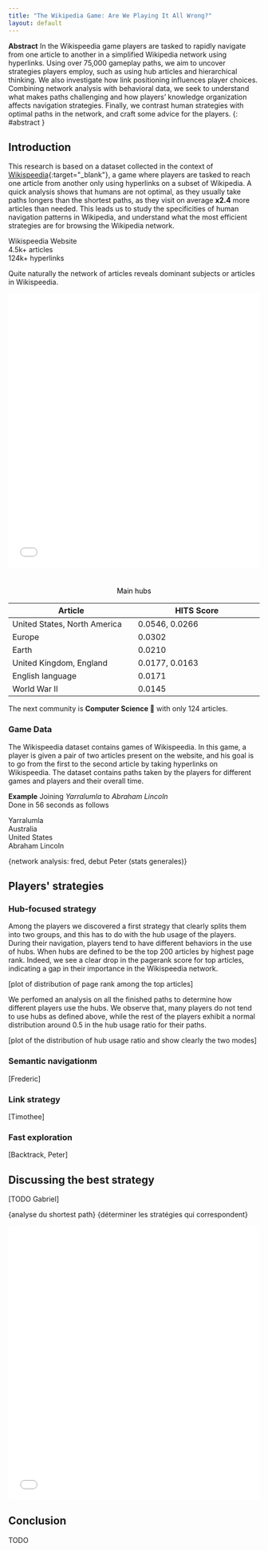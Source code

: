 ```yaml
---
title: "The Wikipedia Game: Are We Playing It All Wrong?"
layout: default
---
```


**Abstract**
In the Wikispeedia game players are tasked to rapidly navigate from one article to another in a simplified Wikipedia network using hyperlinks. Using over 75,000 gameplay paths, we aim to uncover strategies players employ, such as using hub articles and hierarchical thinking. We also investigate how link positioning influences player choices. Combining network analysis with behavioral data, we seek to understand what makes paths challenging and how players’ knowledge organization affects navigation strategies. Finally, we contrast human strategies with optimal paths in the network, and craft some advice for the players.
{: #abstract }

## Introduction

This research is based on a dataset collected in the context of [Wikispeedia](https://dlab.epfl.ch/wikispeedia/play/){:target="_blank"}, a game where players are tasked to reach one article from another only using hyperlinks on a subset of Wikipedia. A quick analysis shows that humans are not optimal, as they usually take paths longers than the shortest paths, as they visit on average **x2.4** more articles than needed. This leads us to study the specificities of human navigation patterns in Wikipedia, and understand what the most efficient strategies are for browsing the Wikipedia network.

<div id="wikispeedia-stats">
  <div>Wikispeedia Website</div>
  <div>
    <div>4.5k+ articles</div>
    <div>124k+ hyperlinks</div>
  </div>
</div>

Quite naturally the network of articles reveals dominant subjects or articles in Wikispeedia.

<div id="side-by-side-plots">
  <iframe src="assets/plots/communities_graph.html" width="100%" height="550px" frameborder="0"></iframe>
  <div>
    <p style="text-align:center;color:black;margin-top:38px;">Main hubs</p>
    <table style="display:table;table-layout:fixed;width: 100%;">
      <thead>
          <tr>
              <th>Article</th>
              <th>HITS Score</th>
          </tr>
      </thead>
      <tbody>
          <tr><td>United States, North America</td><td>0.0546, 0.0266</td></tr>
          <tr><td>Europe</td><td>0.0302</td></tr>
          <tr><td>Earth</td><td>0.0210</td></tr>
          <tr><td>United Kingdom, England</td><td>0.0177, 0.0163</td></tr>
          <tr><td>English language</td><td>0.0171</td></tr>
          <tr><td>World War II</td><td>0.0145</td></tr>
      </tbody>
  </table>
  </div>
</div>

The next community is **Computer Science 🤖** with only 124 articles.

### Game Data
The Wikispeedia dataset contains games of Wikispeedia. In this game, a player is given a pair of two articles present on the website, and his goal is to go from the first to the second article by taking hyperlinks on Wikispeedia. The dataset contains paths taken by the players for different games and players and their overall time.

**Example** Joining *Yarralumla* to *Abraham Lincoln*\
Done in 56 seconds as follows
<div class="path-example">
    <div>Yarralumla</div>
    <div>Australia</div>
    <div>United States</div>
    <div>Abraham Lincoln</div>
</div>

{network analysis: fred, debut Peter (stats generales)}

## Players' strategies

### Hub-focused strategy

Among the players we discovered a first strategy that clearly splits them into two groups, and this has to do with the hub usage of the players. During their navigation, players tend to have different behaviors in the use of hubs. When hubs are defined to be the top 200 articles by highest page rank. Indeed, we see a clear drop in the pagerank score for top articles, indicating a gap in their importance in the Wikispeedia network.

[plot of distribution of page rank among the top articles]

We perfomed an analysis on all the finished paths to determine how different players use the hubs. We observe that, many players do not tend to use hubs as defined above, while the rest of the players exhibit a normal distribution around 0.5 in the hub usage ratio for their paths.

[plot of the distribution of hub usage ratio and show clearly the two modes]

### Semantic navigationm

[Frederic]

### Link strategy

[Timothee]

### Fast exploration

[Backtrack, Peter]

## Discussing the best strategy

[TODO Gabriel]

{analyse du shortest path}
{déterminer les stratégies qui correspondent}
<div>
  <iframe src="assets/plots/spearman_rank_length_graph.html" width="100%" height="550px" frameborder="0"></iframe>
</div>

## Conclusion

TODO
